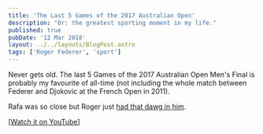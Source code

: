 ```yaml
---
title: 'The Last 5 Games of the 2017 Australian Open'
description: "Or: the greatest sporting moment in my life."
published: true
pubDate: '12 Mar 2018'
layout: ../../layouts/BlogPost.astro
tags: ['Roger Federer', 'sport']
---
```


Never gets old. The last 5 Games of the 2017 Australian Open Men's Final is probably my favourite of all-time (not including the whole match between Federer and Djokovic at the French Open in 2011).

Rafa was so close but Roger just [had that dawg in him](https://knowyourmeme.com/memes/got-that-dog-in-him).

[[Watch it on YouTube](https://www.youtube.com/watch?v=Fva4l9j9QLk)]
